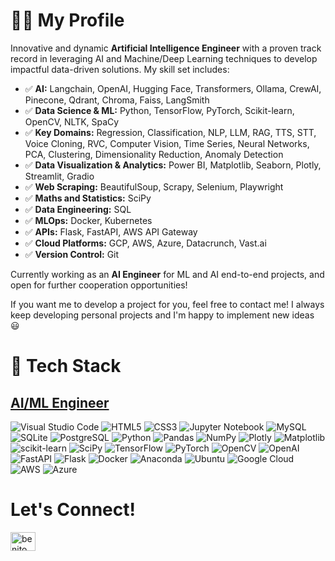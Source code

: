 <h1>👨‍💻 My Profile</h1>
<p>Innovative and dynamic <b>Artificial Intelligence Engineer</b> with a proven track record in leveraging AI and Machine/Deep Learning techniques to develop impactful data-driven solutions. My skill set includes:</p>

<ul>
   <li>✅ <b>AI:</b> Langchain, OpenAI, Hugging Face, Transformers, Ollama, CrewAI, Pinecone, Qdrant, Chroma, Faiss, LangSmith</li>
    <li>✅ <b>Data Science & ML:</b> Python, TensorFlow, PyTorch, Scikit-learn, OpenCV, NLTK, SpaCy</li>
    <li>✅ <b>Key Domains:</b> Regression, Classification, NLP, LLM, RAG, TTS, STT, Voice Cloning, RVC, Computer Vision, Time Series, Neural Networks, PCA, Clustering, Dimensionality Reduction, Anomaly Detection</li>
  <li>✅ <b>Data Visualization & Analytics:</b> Power BI, Matplotlib, Seaborn, Plotly, Streamlit, Gradio</li>
  <li>✅ <b>Web Scraping:</b> BeautifulSoup, Scrapy, Selenium, Playwright</li>
  <li>✅ <b>Maths and Statistics:</b> SciPy</li>
  <li>✅ <b>Data Engineering:</b>  SQL</li>
  <li>✅ <b>MLOps:</b> Docker, Kubernetes</li>
  <li>✅ <b>APIs:</b> Flask, FastAPI, AWS API Gateway</li>
  <li>✅ <b>Cloud Platforms:</b> GCP, AWS, Azure, Datacrunch, Vast.ai</li>
  <li>✅ <b>Version Control:</b> Git</li>
</ul>

<p>Currently working as an <b>AI Engineer</b> for ML and AI end-to-end projects, and open for further cooperation opportunities!</p>

<p>If you want me to develop a project for you, feel free to contact me! I always keep developing personal projects and I'm happy to implement new ideas 😃</p>

<h1>🧮 Tech Stack</h1>

<h2 align="left"><ins>AI/ML Engineer</ins></h2>

<p align="left">
  <img src="https://img.shields.io/badge/Visual%20Studio%20Code-0078d7.svg?style=for-the-badge&logo=visual-studio-code&logoColor=white" alt="Visual Studio Code" />
  <img src="https://img.shields.io/badge/html5-%23E34F26.svg?style=for-the-badge&logo=html5&logoColor=white" alt="HTML5" />
  <img src="https://img.shields.io/badge/css3-%231572B6.svg?style=for-the-badge&logo=css3&logoColor=white" alt="CSS3" />
  <img src="https://img.shields.io/badge/jupyter-%23FA0F00.svg?style=for-the-badge&logo=jupyter&logoColor=white" alt="Jupyter Notebook" />
  <img src="https://img.shields.io/badge/mysql-%2300f.svg?style=for-the-badge&logo=mysql&logoColor=white" alt="MySQL" />
  <img src="https://img.shields.io/badge/SQLite-07405E?style=for-the-badge&logo=sqlite&logoColor=white" alt="SQLite" />
  <img src="https://img.shields.io/badge/PostgreSQL-316192?style=for-the-badge&logo=postgresql&logoColor=white" alt="PostgreSQL" />
  <img src="https://img.shields.io/badge/python-3670A0?style=for-the-badge&logo=python&logoColor=ffdd54" alt="Python" />
  <img src="https://img.shields.io/badge/pandas-%23150458.svg?style=for-the-badge&logo=pandas&logoColor=white" alt="Pandas" />
  <img src="https://img.shields.io/badge/numpy-%23013243.svg?style=for-the-badge&logo=numpy&logoColor=white" alt="NumPy" />
  <img src="https://img.shields.io/badge/Plotly-%233F4F75.svg?style=for-the-badge&logo=plotly&logoColor=white" alt="Plotly" />
  <img src="https://img.shields.io/badge/Matplotlib-%23d9ead3.svg?style=for-the-badge&logo=Matplotlib&logoColor=black" alt="Matplotlib" />
  <img src="https://img.shields.io/badge/scikit--learn-%23F7931E.svg?style=for-the-badge&logo=scikit-learn&logoColor=white" alt="scikit-learn" />
  <img src="https://img.shields.io/badge/SciPy-%230C55A5.svg?style=for-the-badge&logo=scipy&logoColor=white" alt="SciPy" />
  <img src="https://img.shields.io/badge/TensorFlow-%23FF6F00.svg?style=for-the-badge&logo=TensorFlow&logoColor=white" alt="TensorFlow" />
  <img src="https://img.shields.io/badge/PyTorch-%23EE4C2C.svg?style=for-the-badge&logo=PyTorch&logoColor=white" alt="PyTorch" />
  <img src="https://img.shields.io/badge/opencv-%23white.svg?style=for-the-badge&logo=opencv&logoColor=white" alt="OpenCV" />
  <img src="https://img.shields.io/badge/OpenAI-74aa9c?style=for-the-badge&logo=openai&logoColor=white" alt="OpenAI" />
  <img src="https://img.shields.io/badge/FastAPI-005571?style=for-the-badge&logo=fastapi&logoColor=white" alt="FastAPI" />
  <img src="https://img.shields.io/badge/flask-%23000.svg?style=for-the-badge&logo=flask&logoColor=white" alt="Flask" />
  <img src="https://img.shields.io/badge/docker-%230db7ed.svg?style=for-the-badge&logo=docker&logoColor=white" alt="Docker" />
<!--   <img src="https://img.shields.io/badge/kubernetes-%23326ce5.svg?style=for-the-badge&logo=kubernetes&logoColor=white" alt="Kubernetes" /> -->
  <img src="https://img.shields.io/badge/Anaconda-%2344A833.svg?style=for-the-badge&logo=anaconda&logoColor=white" alt="Anaconda" />
  <img src="https://img.shields.io/badge/Ubuntu-E95420?style=for-the-badge&logo=ubuntu&logoColor=white" alt="Ubuntu" />
  <img src="https://img.shields.io/badge/GoogleCloud-%234285F4.svg?style=for-the-badge&logo=google-cloud&logoColor=white" alt="Google Cloud" />
  <img src="https://img.shields.io/badge/AWS-%23FF9900.svg?style=for-the-badge&logo=amazon-aws&logoColor=white" alt="AWS" />
  <img src="https://img.shields.io/badge/azure-%230072C6.svg?style=for-the-badge&logo=microsoftazure&logoColor=white" alt="Azure" />
</p>

<h1>Let's Connect!</h1>

<p align="left">
  <a href="https://www.linkedin.com/in/ehsan-ahmad-khan/" target="_blank">
    <img align="center" src="https://raw.githubusercontent.com/rahuldkjain/github-profile-readme-generator/master/src/images/icons/Social/linked-in-alt.svg" alt="benito" height="30" width="40" />
  </a>   
</p>
